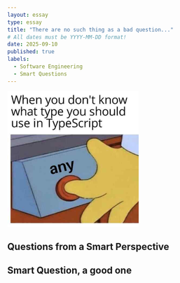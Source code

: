 ```yaml
---
layout: essay
type: essay
title: "There are no such thing as a bad question..."
# All dates must be YYYY-MM-DD format!
date: 2025-09-10
published: true
labels:
  - Software Engineering
  - Smart Questions
---
```


<img width="300px" class="rounded float-start pe-4" src="../img/memescript.png">

## Questions from a Smart Perspective


## Smart Question, a good one
